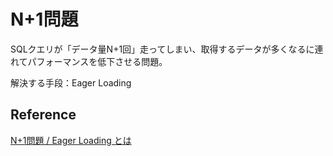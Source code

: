 N+1問題
=========

SQLクエリが「データ量N+1回」走ってしまい、取得するデータが多くなるに連れてパフォーマンスを低下させる問題。

解決する手段：Eager Loading


Reference
-----
[N+1問題 / Eager Loading とは](http://ruby-rails.hatenadiary.com/entry/20141108/1415418367)
